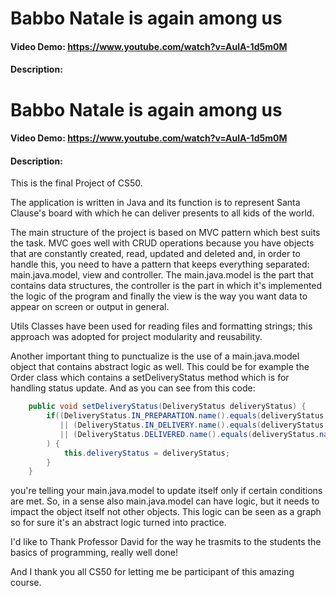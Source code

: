 # Babbo Natale is again among us
#### Video Demo:  https://www.youtube.com/watch?v=AulA-1d5m0M
#### Description:

# Babbo Natale is again among us
#### Video Demo:  https://www.youtube.com/watch?v=AulA-1d5m0M
#### Description:


This is the final Project of CS50.

The application is written in Java and its function is to represent Santa Clause's board with which he can deliver presents to all kids of the world.

The main structure of the project is based on MVC pattern which best suits the task.
MVC goes well with CRUD operations because you have objects that are constantly
created, read, updated and deleted and, in order to handle this, you need to have
a pattern that keeps everything separated: main.java.model, view and controller.
The main.java.model is the part that contains data structures, the controller is the part in which it's implemented the logic of the program and finally the view is the way you want data to appear on screen or output in general.

Utils Classes have been used for reading files and formatting strings; this approach was adopted for project modularity and reusability.

Another important thing to punctualize is the use of a main.java.model object that contains abstract logic as well.
This could be for example the Order class which contains a setDeliveryStatus method which is for
handling status update. And as you can see from this code:

```java
    public void setDeliveryStatus(DeliveryStatus deliveryStatus) {
        if((DeliveryStatus.IN_PREPARATION.name().equals(deliveryStatus.name()) && DeliveryStatus.NOT_PREPARED.name().equals(this.deliveryStatus.name()))
           || (DeliveryStatus.IN_DELIVERY.name().equals(deliveryStatus.name()) && DeliveryStatus.IN_PREPARATION.name().equals(this.deliveryStatus.name()))
           || (DeliveryStatus.DELIVERED.name().equals(deliveryStatus.name()) && DeliveryStatus.IN_DELIVERY.name().equals(this.deliveryStatus.name()))
        ) {
            this.deliveryStatus = deliveryStatus;
        }
    }
```
you're telling your main.java.model to update itself only if certain conditions are met.
So, in a sense also main.java.model can have logic, but it needs to impact the object itself not other objects.
This logic can be seen as a graph so for sure it's an abstract logic turned into practice.




I'd like to Thank Professor David for the way he trasmits to the students the basics of programming, really well done!


And I thank you all CS50 for letting me be participant of this amazing course.

